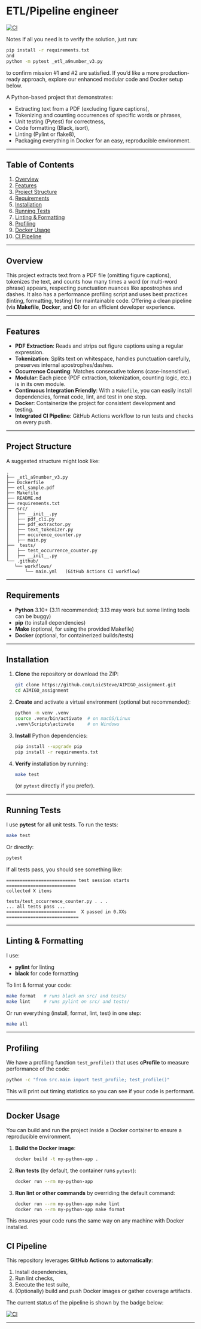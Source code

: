 # ETL/Pipeline engineer
[![CI](https://github.com/LoicSteve/AIMIGO_assignment/actions/workflows/main.yml/badge.svg)](https://github.com/LoicSteve/AIMIGO_assignment/actions/workflows/main.yml)

Notes
If all you need is to verify the solution, just run:
   ```bash
   pip install -r requirements.txt
   and
   python -m pytest _etl_a9number_v3.py
   ```
to confirm mission #1 and #2 are satisfied.
If you’d like a more production-ready approach, explore our enhanced modular code and Docker setup below.

A Python-based project that demonstrates:
- Extracting text from a PDF (excluding figure captions),
- Tokenizing and counting occurrences of specific words or phrases,
- Unit testing (Pytest) for correctness,
- Code formatting (Black, isort),
- Linting (Pylint or flake8),
- Packaging everything in Docker for an easy, reproducible environment.

---

## Table of Contents
1. [Overview](#overview)  
2. [Features](#features)  
3. [Project Structure](#project-structure)  
4. [Requirements](#requirements)  
5. [Installation](#installation)  
6. [Running Tests](#running-tests)  
7. [Linting & Formatting](#linting--formatting)  
8. [Profiling](#profiling)  
9. [Docker Usage](#docker-usage)  
10. [CI Pipeline](#ci-pipeline)  

---

## Overview

This project extracts text from a PDF file (omitting figure captions), tokenizes the text, and counts how many times a word (or multi-word phrase) appears, respecting punctuation nuances like apostrophes and dashes. It also has a performance profiling script and uses best practices (linting, formatting, testing) for maintainable code.
Offering a clean pipeline (via **Makefile**, **Docker**, and **CI**) for an efficient developer experience.

---

## Features

- **PDF Extraction**: Reads and strips out figure captions using a regular expression.  
- **Tokenization**: Splits text on whitespace, handles punctuation carefully, preserves internal apostrophes/dashes.  
- **Occurrence Counting**: Matches consecutive tokens (case-insensitive).  
- **Modular**: Each piece (PDF extraction, tokenization, counting logic, etc.) is in its own module.  
- **Continuous Integration Friendly**: With a `Makefile`, you can easily install dependencies, format code, lint, and test in one step.  
- **Docker**: Containerize the project for consistent development and testing.
- **Integrated CI Pipeline**: GitHub Actions workflow to run tests and checks on every push.

---

## Project Structure

A suggested structure might look like:

```
.
├── _etl_a9number_v3.py
├── Dockerfile
├── etl_sample.pdf
├── Makefile
├── README.md
├── requirements.txt
├── src/
│   ├── __init__.py
│   ├── pdf_cli.py
│   ├── pdf_extractor.py
│   ├── text_tokenizer.py
│   ├── occurence_counter.py
│   ├── main.py
├──  tests/
│   ├── test_occurrence_counter.py
│   ├── __init__.py
└── .github/
   └── workflows/
       └── main.yml   (GitHub Actions CI workflow)

```



---

## Requirements

- **Python** 3.10+ (3.11 recommended; 3.13 may work but some linting tools can be buggy)  
- **pip** (to install dependencies)  
- **Make** (optional, for using the provided Makefile)  
- **Docker** (optional, for containerized builds/tests)

---

## Installation

1. **Clone** the repository or download the ZIP:
   ```bash
   git clone https://github.com/LoicSteve/AIMIGO_assignment.git
   cd AIMIGO_assignment
   ```
2. **Create** and activate a virtual environment (optional but recommended):
   ```bash
   python -m venv .venv
   source .venv/bin/activate  # on macOS/Linux
   .venv\Scripts\activate     # on Windows
   ```
3. **Install** Python dependencies:
   ```bash
   pip install --upgrade pip
   pip install -r requirements.txt
   ```
4. **Verify** installation by running:
   ```bash
   make test
   ```
   (or `pytest` directly if you prefer).

---

## Running Tests

I use **pytest** for all unit tests. To run the tests:

```bash
make test
```

Or directly:

```bash
pytest
```

If all tests pass, you should see something like:

```
========================== test session starts ==========================
collected X items

tests/test_occurrence_counter.py . . .
... all tests pass ...
==========================  X passed in 0.XXs ===========================
```

---

## Linting & Formatting

I use:
- **pylint** for linting  
- **black** for code formatting  

To lint & format your code:

```bash
make format   # runs black on src/ and tests/
make lint     # runs pylint on src/ and tests/
```

Or run everything (install, format, lint, test) in one step:

```bash
make all
```

---

## Profiling

We have a profiling function `test_profile()` that uses **cProfile** to measure performance of the code:

```bash
python -c "from src.main import test_profile; test_profile()"
```

This will print out timing statistics so you can see if your code is performant.

---

## Docker Usage

You can build and run the project inside a Docker container to ensure a reproducible environment.

1. **Build the Docker image**:
   ```bash
   docker build -t my-python-app .
   ```
2. **Run tests** (by default, the container runs `pytest`):
   ```bash
   docker run --rm my-python-app
   ```
3. **Run lint or other commands** by overriding the default command:
   ```bash
   docker run --rm my-python-app make lint
   docker run --rm my-python-app make format
   ```

This ensures your code runs the same way on any machine with Docker installed.


## CI Pipeline

This repository leverages **GitHub Actions** to **automatically**:
1. Install dependencies,  
2. Run lint checks,  
3. Execute the test suite,  
4. (Optionally) build and push Docker images or gather coverage artifacts.

The current status of the pipeline is shown by the badge below:

[![CI](https://github.com/LoicSteve/AIMIGO_assignment/actions/workflows/main.yml/badge.svg)](https://github.com/LoicSteve/AIMIGO_assignment/actions/workflows/main.yml)

---

